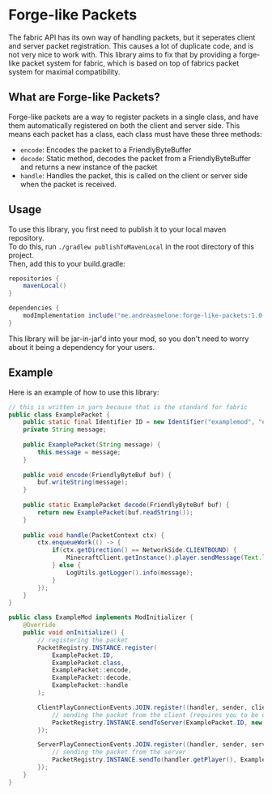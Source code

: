 # Forge-like Packets
The fabric API has its own way of handling packets, but it seperates client and server packet registration.
This causes a lot of duplicate code, and is not very nice to work with. 
This library aims to fix that by providing a forge-like packet system for fabric, which is based on top of fabrics packet system for maximal compatibility.

## What are Forge-like Packets?
Forge-like packets are a way to register packets in a single class, and have them automatically registered on both the client and server side.
This means each packet has a class, each class must have these three methods:
- `encode`: Encodes the packet to a FriendlyByteBuffer
- `decode`: Static method, decodes the packet from a FriendlyByteBuffer and returns a new instance of the packet
- `handle`: Handles the packet, this is called on the client or server side when the packet is received.

## Usage
To use this library, you first need to publish it to your local maven repository. <br>
To do this, run `./gradlew publishToMavenLocal` in the root directory of this project. <br>
Then, add this to your build.gradle:
```gradle
repositories {
    mavenLocal()
}

dependencies {
    modImplementation include("me.andreasmelone:forge-like-packets:1.0.1")
}
```

This library will be jar-in-jar'd into your mod, so you don't need to worry about it being a dependency for your users.

## Example
Here is an example of how to use this library:
```java
// this is written in yarn because that is the standard for fabric
public class ExamplePacket {
    public static final Identifier ID = new Identifier("examplemod", "examplepacket");
    private String message;
    
    public ExamplePacket(String message) {
        this.message = message;
    }
    
    public void encode(FriendlyByteBuf buf) {
        buf.writeString(message);
    }
    
    public static ExamplePacket decode(FriendlyByteBuf buf) {
        return new ExamplePacket(buf.readString());
    }
    
    public void handle(PacketContext ctx) {
        ctx.enqueueWork(() -> {
            if(ctx.getDirection() == NetworkSide.CLIENTBOUND) {
                MinecraftClient.getInstance().player.sendMessage(Text.literal(message), false);
            } else {
                LogUtils.getLogger().info(message);
            }
        });
    }
}
```
```java
public class ExampleMod implements ModInitializer {
    @Override
    public void onInitialize() {
        // registering the packet
        PacketRegistry.INSTANCE.register(
            ExamplePacket.ID,
            ExamplePacket.class,
            ExamplePacket::encode,
            ExamplePacket::decode,
            ExamplePacket::handle
        );

        ClientPlayConnectionEvents.JOIN.register((handler, sender, client) -> {
            // sending the packet from the client (requires you to be on a server)
            PacketRegistry.INSTANCE.sendToServer(ExamplePacket.ID, new ExamplePacket("hello from the client!"));
        });

        ServerPlayConnectionEvents.JOIN.register((handler, sender, server) -> {
            // sending the packet from the server
            PacketRegistry.INSTANCE.sendTo(handler.getPlayer(), ExamplePacket.ID, new ExamplePacket("hello from the server!"));
        });
    }
}
```
